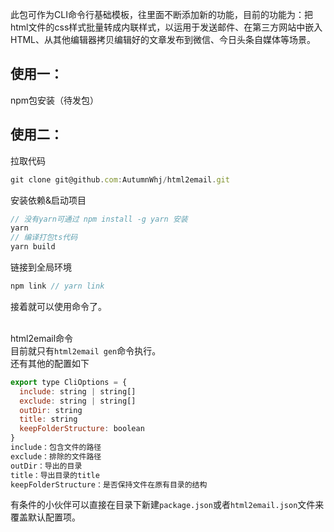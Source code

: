此包可作为CLI命令行基础模板，往里面不断添加新的功能，目前的功能为：把html文件的css样式批量转成内联样式，以运用于发送邮件、在第三方网站中嵌入HTML、从其他编辑器拷贝编辑好的文章发布到微信、今日头条自媒体等场景。<br />

<a name="QVJIX"></a>
## 使用一：
npm包安装（待发包）
<a name="ANagF"></a>
## 使用二：
拉取代码
```javascript
git clone git@github.com:AutumnWhj/html2email.git
```
安装依赖&启动项目
```javascript
// 没有yarn可通过 npm install -g yarn 安装
yarn
// 编译打包ts代码
yarn build
```
链接到全局环境
```javascript
npm link // yarn link
```
接着就可以使用命令了。<br />​

html2email命令<br />目前就只有`html2email gen`命令执行。<br />还有其他的配置如下
```javascript
export type CliOptions = {
  include: string | string[]
  exclude: string | string[]
  outDir: string
  title: string
  keepFolderStructure: boolean
}
include：包含文件的路径
exclude：排除的文件路径
outDir：导出的目录
title：导出目录的title
keepFolderStructure：是否保持文件在原有目录的结构
```
有条件的小伙伴可以直接在目录下新建`package.json`或者`html2email.json`文件来覆盖默认配置项。
